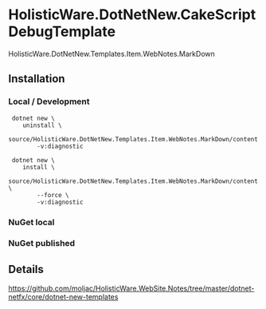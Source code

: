# HolisticWare.DotNetNew.CakeScriptDebugTemplate

HolisticWare.DotNetNew.Templates.Item.WebNotes.MarkDown

## Installation 


### Local / Development

```
 dotnet new \
    uninstall \
        source/HolisticWare.DotNetNew.Templates.Item.WebNotes.MarkDown/content
        -v:diagnostic

 dotnet new \
    install \
        source/HolisticWare.DotNetNew.Templates.Item.WebNotes.MarkDown/content \
        --force \
        -v:diagnostic
 ```

### NuGet local


### NuGet published



## Details

https://github.com/moljac/HolisticWare.WebSite.Notes/tree/master/dotnet-netfx/core/dotnet-new-templates

